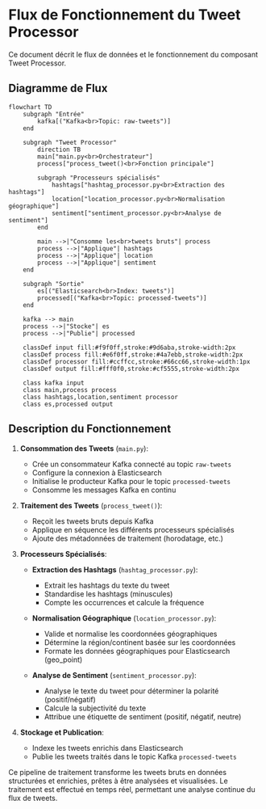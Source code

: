# Flux de Fonctionnement du Tweet Processor

Ce document décrit le flux de données et le fonctionnement du composant Tweet Processor.

## Diagramme de Flux

```mermaid
flowchart TD
    subgraph "Entrée"
        kafka[("Kafka<br>Topic: raw-tweets")]
    end
    
    subgraph "Tweet Processor"
        direction TB
        main["main.py<br>Orchestrateur"]
        process["process_tweet()<br>Fonction principale"]
        
        subgraph "Processeurs spécialisés"
            hashtags["hashtag_processor.py<br>Extraction des hashtags"]
            location["location_processor.py<br>Normalisation géographique"]
            sentiment["sentiment_processor.py<br>Analyse de sentiment"]
        end
        
        main -->|"Consomme les<br>tweets bruts"| process
        process -->|"Applique"| hashtags
        process -->|"Applique"| location
        process -->|"Applique"| sentiment
    end
    
    subgraph "Sortie"
        es[("Elasticsearch<br>Index: tweets")]
        processed[("Kafka<br>Topic: processed-tweets")]
    end
    
    kafka --> main
    process -->|"Stocke"| es
    process -->|"Publie"| processed
    
    classDef input fill:#f9f0ff,stroke:#9d6aba,stroke-width:2px
    classDef process fill:#e6f0ff,stroke:#4a7ebb,stroke-width:2px
    classDef processor fill:#ccffcc,stroke:#66cc66,stroke-width:1px
    classDef output fill:#fff0f0,stroke:#cf5555,stroke-width:2px
    
    class kafka input
    class main,process process
    class hashtags,location,sentiment processor
    class es,processed output
```

## Description du Fonctionnement

1. **Consommation des Tweets** (`main.py`):
   - Crée un consommateur Kafka connecté au topic `raw-tweets`
   - Configure la connexion à Elasticsearch
   - Initialise le producteur Kafka pour le topic `processed-tweets`
   - Consomme les messages Kafka en continu

2. **Traitement des Tweets** (`process_tweet()`):
   - Reçoit les tweets bruts depuis Kafka
   - Applique en séquence les différents processeurs spécialisés
   - Ajoute des métadonnées de traitement (horodatage, etc.)

3. **Processeurs Spécialisés**:
   - **Extraction des Hashtags** (`hashtag_processor.py`):
     - Extrait les hashtags du texte du tweet
     - Standardise les hashtags (minuscules)
     - Compte les occurrences et calcule la fréquence

   - **Normalisation Géographique** (`location_processor.py`):
     - Valide et normalise les coordonnées géographiques
     - Détermine la région/continent basée sur les coordonnées
     - Formate les données géographiques pour Elasticsearch (geo_point)

   - **Analyse de Sentiment** (`sentiment_processor.py`):
     - Analyse le texte du tweet pour déterminer la polarité (positif/négatif)
     - Calcule la subjectivité du texte
     - Attribue une étiquette de sentiment (positif, négatif, neutre)

4. **Stockage et Publication**:
   - Indexe les tweets enrichis dans Elasticsearch
   - Publie les tweets traités dans le topic Kafka `processed-tweets`

Ce pipeline de traitement transforme les tweets bruts en données structurées et enrichies, prêtes à être analysées et visualisées. Le traitement est effectué en temps réel, permettant une analyse continue du flux de tweets.
